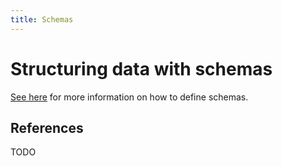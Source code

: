 ```yaml
---
title: Schemas
---
```


# Structuring data with schemas

<!-- TODO: Migrate the content to this repo. -->
[See here][doc] for more information on how to define schemas.

[doc]: https://coda.io/d/Pack-Studio-Beta_dUBjm8jbi39/Building-with-the-SDK_suP0J#_lupyh


## References

TODO
